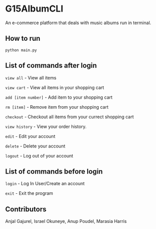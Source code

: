 # G15AlbumCLI
An e-commerce platform that deals with music albums run in terminal.

## How to run
```python main.py ```

## List of commands after login

  ```view all```                -        View all items
  
  ```view cart```               -        View all items in your shopping cart
  
```add [item number]```       -        Add item to your shopping cart

```rm [item]```               -        Remove item from your shopping cart

```checkout```                -        Checkout all items from your currect shopping cart

```view history```            -        View your order history.

```edit```                    -        Edit your account

```delete```                  -        Delete your account

```logout```                  -        Log out of your account
## List of commands before login

```login```           -        Log In User/Create an account

```exit```            -        Exit the program




## Contributors
Anjal Gajurel, Israel Okuneye, Anup Poudel, Marasia Harris
